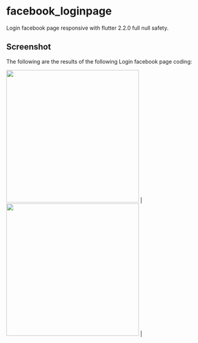 # facebook_loginpage

Login facebook page responsive with flutter 2.2.0 full null safety.

## Screenshot

The following are the results of the following Login facebook page coding:


<a><img src="https://raw.githubusercontent.com/mrbrelax/login_facebook_page/main/screenshot/facebook_mobile_page.png" width="350"></a> | <a><img src="https://raw.githubusercontent.com/mrbrelax/login_facebook_page/main/screenshot/facebook_web_page.png" width="350"></a> |
